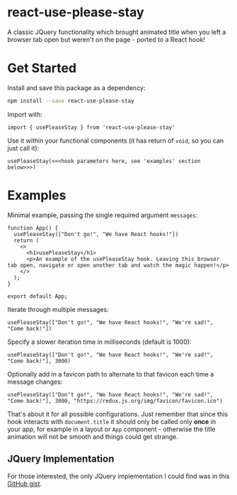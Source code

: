 # react-use-please-stay

A classic JQuery functionality which brought animated title when you left a browser tab open but weren't on the page - ported to a React hook!

# Get Started

Install and save this package as a dependency:

```bash
npm install --save react-use-please-stay
```

Import with:

```tsx
import { usePleaseStay } from 'react-use-please-stay'
```

Use it within your functional components (it has return of `void`, so you can just call it):

```tsx
usePleaseStay(<<<hook parameters here, see 'examples' section below>>>)
```

# Examples

Minimal example, passing the single required argument `messages`:

```tsx
function App() {
  usePleaseStay(["Don't go!", "We have React hooks!"])
  return (
    <>
      <h1>usePleaseStay</h1>
      <p>An example of the usePleaseStay hook. Leaving this browser tab open, navigate or open another tab and watch the magic happen!</p>
    </>
  );
}

export default App;
```

Iterate through multiple messages:

```tsx
usePleaseStay(["Don't go!", "We have React hooks!", "We're sad!", "Come back!"])
```

Specify a slower iteration time in milliseconds (default is 1000):

```tsx
usePleaseStay(["Don't go!", "We have React hooks!", "We're sad!", "Come back!"], 3000)
```

Optionally add in a favicon path to alternate to that favicon each time a message changes:

```tsx
usePleaseStay(["Don't go!", "We have React hooks!", "We're sad!", "Come back!"], 3000, "https://redux.js.org/img/favicon/favicon.ico")
```

That's about it for all possible configurations. Just remember that since this hook interacts with `document.title` it should only be called only **once** in your app, for example in a layout or `App` component - otherwise the title animation will not be smooth and things could get strange.

## JQuery Implementation

For those interested, the only JQuery implementation I could find was in this [GitHub gist](https://gist.github.com/sonnm/fcaaf616e62cc46e8756599306f4e1ad#file-jquery-pleasestay-js).